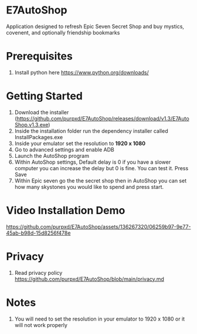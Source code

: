 # E7AutoShop
Application designed to refresh Epic Seven Secret Shop and buy mystics, covenent, and optionally friendship bookmarks

# Prerequisites
1. Install python here https://www.python.org/downloads/
# Getting Started
1. Download the installer (https://github.com/purpxd/E7AutoShop/releases/download/v1.3/E7AutoShop.v1.3.exe)
2. Inside the installation folder run the dependency installer called InstallPackages.exe
3. Inside your emulator set the resolution to **1920 x 1080**
4. Go to advanced settings and enable ADB
5. Launch the AutoShop program
6. Within AutoShop settings, Default delay is 0 if you have a slower computer you can increase the delay but 0 is fine. You can test it. Press Save
7. Within Epic seven go the the secret shop then in AutoShop you can set how many skystones you would like to spend and press start.

# Video Installation Demo

https://github.com/purpxd/E7AutoShop/assets/136267320/06259b97-9e77-45ab-b98d-15d8256f478e

# Privacy
1. Read privacy policy https://github.com/purpxd/E7AutoShop/blob/main/privacy.md
   
# Notes
1. You will need to set the resolution in your emulator to 1920 x 1080 or it will not work properly
   






